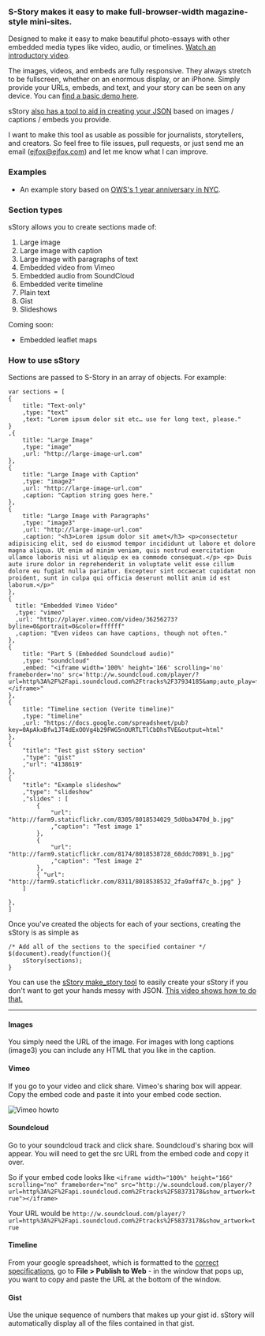 ### S-Story makes it easy to make full-browser-width magazine-style mini-sites.

Designed to make it easy to make beautiful photo-essays with other embedded media types like video, audio, or timelines. [Watch an introductory video](https://vimeo.com/50500145).

The images, videos, and embeds are fully responsive. They always stretch to be fullscreen, whether on an enormous display, or an iPhone. Simply provide your URLs, embeds, and text, and your story can be seen on any device. You can [find a basic demo here](http://ejfox.github.com/sStory/).

sStory [also has a tool to aid in creating your JSON](http://ejfox.github.com/sStory/make_story.html) based on images / captions / embeds you provide.

I want to make this tool as usable as possible for journalists, storytellers, and creators. So feel free to file issues, pull requests, or just send me an email (ejfox@ejfox.com) and let me know what I can improve.

### Examples
+ An example story based on [OWS's 1 year anniversary in NYC](http://ejfox.github.com/sStory/nyc_s17.html).

### Section types
sStory allows you to create sections made of:

1. Large image
2. Large image with caption
3. Large image with paragraphs of text
4. Embedded video from Vimeo
5. Embedded audio from SoundCloud
6. Embedded verite timeline
7. Plain text
8. Gist
9. Slideshows

Coming soon:

+ Embedded leaflet maps

### How to use sStory

Sections are passed to S-Story in an array of objects. For example:

    var sections = [
    {
    	title: "Text-only"
    	,type: "text"
    	,text: "Lorem ipsum dolor sit etc… use for long text, please."
    }
    ,{
        title: "Large Image"
        ,type: "image"
        ,url: "http://large-image-url.com"
    },
    {
        title: "Large Image with Caption"
        ,type: "image2"
        ,url: "http://large-image-url.com"
        ,caption: "Caption string goes here."
    },
    {
        title: "Large Image with Paragraphs"
        ,type: "image3"
        ,url: "http://large-image-url.com"
        ,caption: "<h3>Lorem ipsum dolor sit amet</h3> <p>consectetur adipisicing elit, sed do eiusmod tempor incididunt ut labore et dolore magna aliqua. Ut enim ad minim veniam, quis nostrud exercitation ullamco laboris nisi ut aliquip ex ea commodo consequat.</p> <p> Duis aute irure dolor in reprehenderit in voluptate velit esse cillum dolore eu fugiat nulla pariatur. Excepteur sint occaecat cupidatat non proident, sunt in culpa qui officia deserunt mollit anim id est laborum.</p>"
    },
    {
      title: "Embedded Vimeo Video"
      ,type: "vimeo"
      ,url: "http://player.vimeo.com/video/36256273?byline=0&portrait=0&color=ffffff"
      ,caption: "Even videos can have captions, though not often."
    },
    {
        title: "Part 5 (Embedded Soundcloud audio)"
        ,type: "soundcloud"
        ,embed: "<iframe width='100%' height='166' scrolling='no' frameborder='no' src='http://w.soundcloud.com/player/?url=http%3A%2F%2Fapi.soundcloud.com%2Ftracks%2F37934185&amp;auto_play=false&amp;show_artwork=false&amp;color=000000'></iframe>"
    },
    {
        title: "Timeline section (Verite timeline)"
        ,type: "timeline"
        ,url: "https://docs.google.com/spreadsheet/pub?key=0ApAkxBfw1JT4dExOOVg4b29FWG5nOURTLTlCbDhsTVE&output=html"
    },
	{
        "title": "Test gist sStory section"
        ,"type": "gist"
        ,"url": "4138619"
    },
    {
    	"title": "Example slideshow"
    	,"type": "slideshow"
    	,"slides" : [
    		{
    			"url": "http://farm9.staticflickr.com/8305/8018534029_5d0ba3470d_b.jpg"
    			,"caption": "Test image 1"
    		},
    		{
    			"url": "http://farm9.staticflickr.com/8174/8018538728_68ddc70891_b.jpg"
    			,"caption": "Test image 2"
    		},
    		{ "url": "http://farm9.staticflickr.com/8311/8018538532_2fa9aff47c_b.jpg" }
    	]

    },
    ]

Once you've created the objects for each of your sections, creating the sStory is as simple as

    /* Add all of the sections to the specified container */
    $(document).ready(function(){
    	sStory(sections);
    }

You can use the [sStory make_story tool](http://ejfox.github.com/sStory/make_story.html) to easily create your sStory if you don't want to get your hands messy with JSON. [This video shows how to do that.](https://vimeo.com/50500145)

---

#### Images
You simply need the URL of the image. For images with long captions (image3) you can include any HTML that you like in the caption.

#### Vimeo
If you go to your video and click share. Vimeo's sharing box will appear. Copy the embed code and paste it into your embed code section.

![Vimeo howto](http://ejfox.github.com/sStory/howto/howto-vimeo.png)

#### Soundcloud
Go to your soundcloud track and click share. Soundcloud's sharing box will appear. You will need to get the src URL from the embed code and copy it over.

So if your embed code looks like ```<iframe width="100%" height="166" scrolling="no" frameborder="no" src="http://w.soundcloud.com/player/?url=http%3A%2F%2Fapi.soundcloud.com%2Ftracks%2F58373178&show_artwork=true"></iframe>```

Your URL would be ```http://w.soundcloud.com/player/?url=http%3A%2F%2Fapi.soundcloud.com%2Ftracks%2F58373178&show_artwork=true```
    

#### Timeline
From your google spreadsheet, which is formatted to the [correct specifications](https://docs.google.com/a/digitalartwork.net/previewtemplate?id=0AppSVxABhnltdEhzQjQ4MlpOaldjTmZLclQxQWFTOUE&mode=public), go to **File > Publish to Web** - in the window that pops up, you want to copy and paste the URL at the bottom of the window.

#### Gist
Use the unique sequence of numbers that makes up your gist id. sStory will automatically display all of the files contained in that gist. 